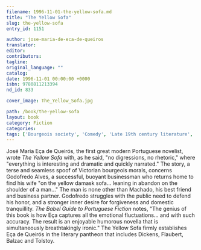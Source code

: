 ```yaml
---
filename: 1996-11-01-the-yellow-sofa.md
title: "The Yellow Sofa"
slug: the-yellow-sofa
entry_id: 1151

author: jose-maria-de-eca-de-queiros
translator: 
editor: 
contributors: 
tagline: 
original_language: ""
catalog: 
date: 1996-11-01 00:00:00 +0000 
isbn: 9780811213394
nd_id: 833

cover_image: The_Yellow_Sofa.jpg

path: /book/the-yellow-sofa
layout: book
category: Fiction
categories: 
tags: ['Bourgeois society', 'Comedy', 'Late 19th century literature', 'Portuguese literature', 'Victorian morals', 'Victorian society']
---
```

José Maria Eça de Queirós, the first great modern Portuguese novelist, wrote *The Yellow Sofa* with, as he said, "no digressions, no rhetoric," where "everything is interesting and dramatic and quickly narrated." The story, a terse and seamless spoof of Victorian bourgeois morals, concerns Godofredo Alves, a successful, buoyant businessman who returns home to find his wife "on the yellow damask sofa... leaning in abandon on the shoulder of a man..." The man is none other than Machado, his best friend and business partner. Godofredo struggles with the public need to defend his honor, and a stronger inner desire for forgiveness and domestic tranquillity. *The Babel Guide to Portuguese Fiction* notes, "The genius of this book is how Eça captures all the emotional fluctuations... and with such accuracy. The result is an enjoyable humorous novella that is simultaneously breathtakingly ironic." The Yellow Sofa firmly establishes Eça de Queirós in the literary pantheon that includes Dickens, Flaubert, Balzac and Tolstoy.





